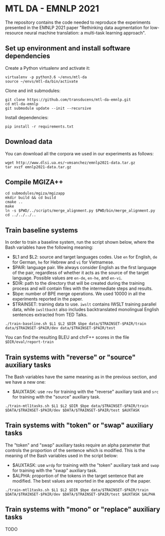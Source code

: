 # MTL DA - EMNLP 2021
The repository contains the code needed to reproduce the experiments presented in the EMNLP 2021 paper "Rethinking data augmentation for low-resource neural machine translation: a multi-task learning approach".

## Set up environment and install software dependencies

Create a Python virtualenv and activate it:

```
virtualenv -p python3.6 ~/envs/mtl-da
source ~/envs/mtl-da/bin/activate
```

Clone and init submodules:
``` 
git clone https://github.com/transducens/mtl-da-emnlp.git
cd mtl-da-emnlp
git submodule update --init --recursive
```

Install dependencies:
```
pip install -r requirements.txt
```

## Download data

You can download all the corpora we used in our experiments as follows:

```
wget http://www.dlsi.ua.es/~vmsanchez/emnlp2021-data.tar.gz
tar xvzf emnlp2021-data.tar.gz
```

## Compile MGIZA++

```
cd submodules/mgiza/mgizapp
mkdir build && cd build
cmake ..
make
ln -s $PWD/../scripts/merge_alignment.py $PWD/bin/merge_alignment.py
cd ../../../..
```

## Train baseline systems

In order to train a baseline system, run the script shown below, where the Bash variables have the following meaning:
* $L1 and $L2: source and target languages codes. Use `en` for English, `de` for German, `he` for Hebrew and `vi` for Vietnamese.
* $PAIR: language pair. We always consider English as the first language of the pair, regardless of whether it acts as the source of the target language. Possible values are `en-de`, `en-he`, and `en-vi`.
* $DIR: path to the directory that will be created during the training process and will contain files with the intermediate steps and results.
* $bpe: number of BPE merge operations. We used 10000 in all the experiments reported in the paper.
* $TRAINSET: training data to use. `iwslt` contains IWSLT training parallel data, while `iwsltbackt` also includes backtranslated monolingual English sentences extracted from TED Talks.

```
./train-baseline.sh $L1 $L2 $DIR $bpe data/$TRAINSET-$PAIR/train data/$TRAINSET-$PAIR/dev data/$TRAINSET-$PAIR/test
```

You can find the resulting BLEU and chrF++ scores in the file `$DIR/eval/report-train`


## Train systems with "reverse" or "source" auxiliary tasks

The Bash variables have the same meaning as in the previous section, and we have a new one:
* $AUXTASK: use `rev` for training with the "reverse" auxiliary task and `src` for training with the "source" auxiliary task.

```
./train-mtl1tasks.sh $L1 $L2 $DIR $bpe data/$TRAINSET-$PAIR/train $DATA/$TRAINSET-$PAIR/dev $DATA/$TRAINSET-$PAIR/test $AUXTASK
```

## Train systems with "token" or "swap" auxiliary tasks

The "token" and "swap" auxiliary tasks require an alpha parameter that controls the proportion of the sentence which is modified. This is the meaning of the Bash variables used in the script below:

* $AUXTASK: use `wrdp` for training with the "token" auxiliary task and `swap` for training with the "swap" auxiliary task.
* $ALPHA: proportion of the tokens in the target sentence that are modified. The best values are reported in the appendix of the paper.

```
./train-mtl1tasks.sh $L1 $L2 $DIR $bpe data/$TRAINSET-$PAIR/train $DATA/$TRAINSET-$PAIR/dev $DATA/$TRAINSET-$PAIR/test $AUXTASK $ALPHA
```

## Train systems with "mono" or "replace" auxiliary tasks

TODO
